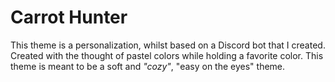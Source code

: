 # Carrot Hunter
This theme is a personalization, whilst based on a Discord bot that I created.
Created with the thought of pastel colors while holding a favorite color.
This theme is meant to be a soft and *"cozy"*, "easy on the eyes" theme.
